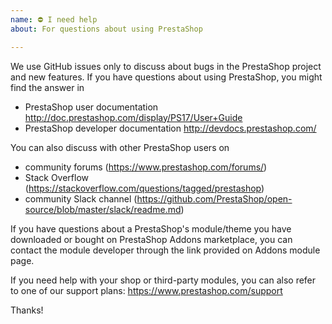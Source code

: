 ```yaml
---
name: ⛔ I need help
about: For questions about using PrestaShop

---
```


We use GitHub issues only to discuss about bugs in the PrestaShop project and new features.
If you have questions about using PrestaShop, you might find the answer in
- PrestaShop user documentation http://doc.prestashop.com/display/PS17/User+Guide
- PrestaShop developer documentation http://devdocs.prestashop.com/

You can also discuss with other PrestaShop users on
- community forums (https://www.prestashop.com/forums/)
- Stack Overflow (https://stackoverflow.com/questions/tagged/prestashop)
- community Slack channel (https://github.com/PrestaShop/open-source/blob/master/slack/readme.md)


If you have questions about a PrestaShop's module/theme you have downloaded or bought on PrestaShop Addons marketplace, you can contact the module developer through the link provided on Addons module page.


If you need help with your shop or third-party modules, you can also refer to one of our support plans: https://www.prestashop.com/support


Thanks!
